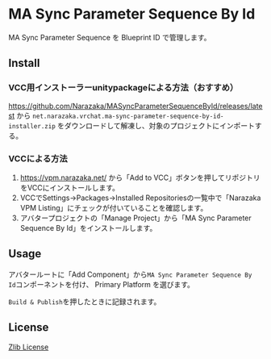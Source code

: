 # MA Sync Parameter Sequence By Id

MA Sync Parameter Sequence を Blueprint ID で管理します。

## Install

### VCC用インストーラーunitypackageによる方法（おすすめ）

https://github.com/Narazaka/MASyncParameterSequenceById/releases/latest から `net.narazaka.vrchat.ma-sync-parameter-sequence-by-id-installer.zip` をダウンロードして解凍し、対象のプロジェクトにインポートする。

### VCCによる方法

1. https://vpm.narazaka.net/ から「Add to VCC」ボタンを押してリポジトリをVCCにインストールします。
2. VCCでSettings→Packages→Installed Repositoriesの一覧中で「Narazaka VPM Listing」にチェックが付いていることを確認します。
3. アバタープロジェクトの「Manage Project」から「MA Sync Parameter Sequence By Id」をインストールします。

## Usage

アバタールートに「Add Component」から`MA Sync Parameter Sequence By Id`コンポーネントを付け、 Primary Platform を選びます。

`Build & Publish`を押したときに記録されます。

## License

[Zlib License](LICENSE.txt)
